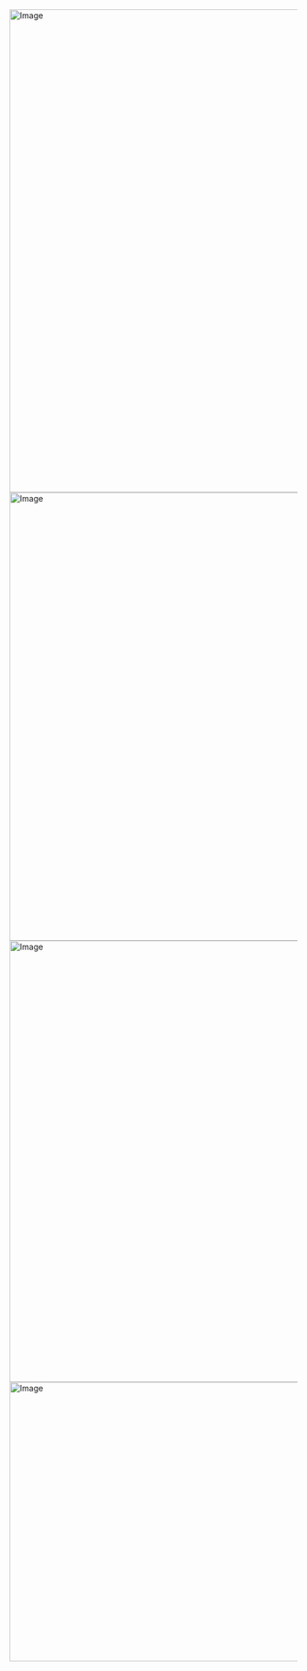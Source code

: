 <img width="1892" height="846" alt="Image" src="https://github.com/user-attachments/assets/615955c4-94ff-4e16-a637-e63779c59f15" />

<img width="1900" height="785" alt="Image" src="https://github.com/user-attachments/assets/29c6383a-cb80-4b43-bbc7-6f3a145a63ab" />

<img width="1899" height="773" alt="Image" src="https://github.com/user-attachments/assets/58b890de-0fd1-4217-b3ba-b412c59f09ce" />

<img width="1900" height="489" alt="Image" src="https://github.com/user-attachments/assets/43471c8b-3d39-4caa-a557-38c86b8a61e2" />
